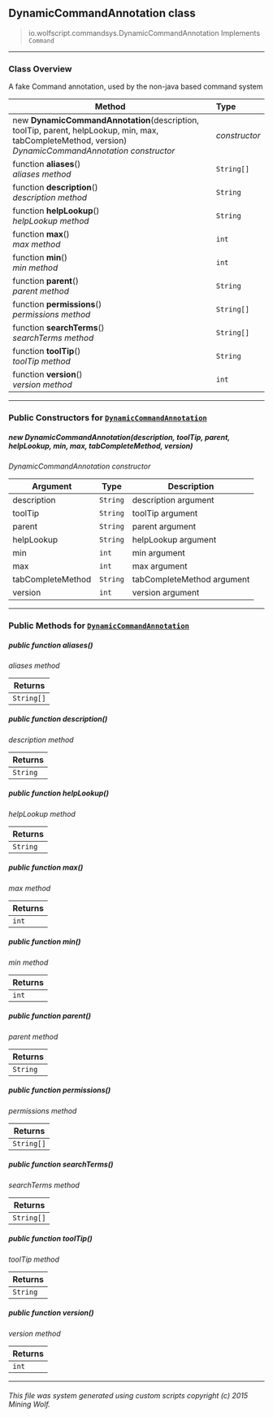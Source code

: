 ## DynamicCommandAnnotation __class__

>io.wolfscript.commandsys.DynamicCommandAnnotation
>Implements `Command`

---

### Class Overview

A fake Command annotation, used by the non-java based command system

Method | Type   
--- | :--- 
new __DynamicCommandAnnotation__(description, toolTip, parent, helpLookup, min, max, tabCompleteMethod, version) <br> _DynamicCommandAnnotation constructor_ | _constructor_
 function __aliases__() <br> _aliases method_ | `String[]`
 function __description__() <br> _description method_ | `String`
 function __helpLookup__() <br> _helpLookup method_ | `String`
 function __max__() <br> _max method_ | `int`
 function __min__() <br> _min method_ | `int`
 function __parent__() <br> _parent method_ | `String`
 function __permissions__() <br> _permissions method_ | `String[]`
 function __searchTerms__() <br> _searchTerms method_ | `String[]`
 function __toolTip__() <br> _toolTip method_ | `String`
 function __version__() <br> _version method_ | `int`



---

### Public Constructors for [`DynamicCommandAnnotation`](DynamicCommandAnnotation.md)

##### <a id='dynamiccommandannotation'></a>new __DynamicCommandAnnotation__(description, toolTip, parent, helpLookup, min, max, tabCompleteMethod, version) 

_DynamicCommandAnnotation constructor_

Argument | Type | Description  
--- | --- | --- 
description | `String` | description argument
toolTip | `String` | toolTip argument
parent | `String` | parent argument
helpLookup | `String` | helpLookup argument
min | `int` | min argument
max | `int` | max argument
tabCompleteMethod | `String` | tabCompleteMethod argument
version | `int` | version argument

---

### Public Methods for [`DynamicCommandAnnotation`](DynamicCommandAnnotation.md)

##### <a id='aliases'></a>public  function __aliases__()

_aliases method_

Returns | 
--- | 
`String[]` |


##### <a id='description'></a>public  function __description__()

_description method_

Returns | 
--- | 
`String` |


##### <a id='helplookup'></a>public  function __helpLookup__()

_helpLookup method_

Returns | 
--- | 
`String` |


##### <a id='max'></a>public  function __max__()

_max method_

Returns | 
--- | 
`int` |


##### <a id='min'></a>public  function __min__()

_min method_

Returns | 
--- | 
`int` |


##### <a id='parent'></a>public  function __parent__()

_parent method_

Returns | 
--- | 
`String` |


##### <a id='permissions'></a>public  function __permissions__()

_permissions method_

Returns | 
--- | 
`String[]` |


##### <a id='searchterms'></a>public  function __searchTerms__()

_searchTerms method_

Returns | 
--- | 
`String[]` |


##### <a id='tooltip'></a>public  function __toolTip__()

_toolTip method_

Returns | 
--- | 
`String` |


##### <a id='version'></a>public  function __version__()

_version method_

Returns | 
--- | 
`int` |


---


###### This file was system generated using custom scripts copyright (c) 2015 Mining Wolf.
	

